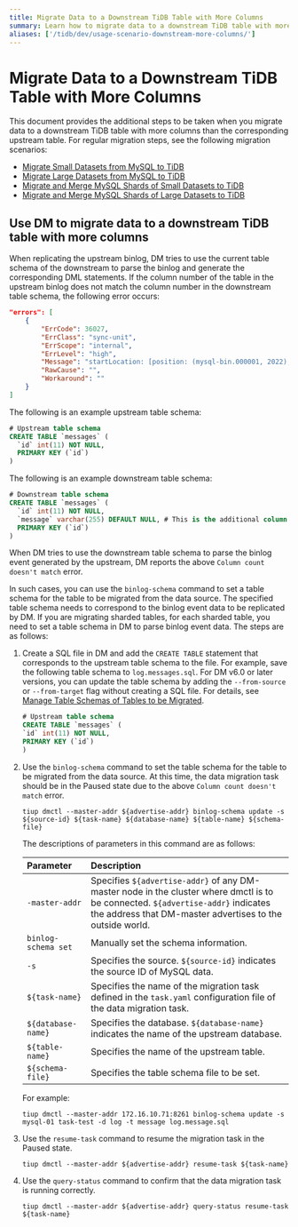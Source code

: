```yaml
---
title: Migrate Data to a Downstream TiDB Table with More Columns
summary: Learn how to migrate data to a downstream TiDB table with more columns than the corresponding upstream table.
aliases: ['/tidb/dev/usage-scenario-downstream-more-columns/']
---
```


# Migrate Data to a Downstream TiDB Table with More Columns

This document provides the additional steps to be taken when you migrate data to a downstream TiDB table with more columns than the corresponding upstream table. For regular migration steps, see the following migration scenarios:

- [Migrate Small Datasets from MySQL to TiDB](/migrate-small-mysql-to-tidb.md)
- [Migrate Large Datasets from MySQL to TiDB](/migrate-large-mysql-to-tidb.md)
- [Migrate and Merge MySQL Shards of Small Datasets to TiDB](/migrate-small-mysql-shards-to-tidb.md)
- [Migrate and Merge MySQL Shards of Large Datasets to TiDB](/migrate-large-mysql-shards-to-tidb.md)

## Use DM to migrate data to a downstream TiDB table with more columns

When replicating the upstream binlog, DM tries to use the current table schema of the downstream to parse the binlog and generate the corresponding DML statements. If the column number of the table in the upstream binlog does not match the column number in the downstream table schema, the following error occurs:

```json
"errors": [
    {
        "ErrCode": 36027,
        "ErrClass": "sync-unit",
        "ErrScope": "internal",
        "ErrLevel": "high",
        "Message": "startLocation: [position: (mysql-bin.000001, 2022), gtid-set:09bec856-ba95-11ea-850a-58f2b4af5188:1-9 ], endLocation: [ position: (mysql-bin.000001, 2022), gtid-set: 09bec856-ba95-11ea-850a-58f2b4af5188:1-9]: gen insert sqls failed, schema: log, table: messages: Column count doesn't match value count: 3 (columns) vs 2 (values)",
        "RawCause": "",
        "Workaround": ""
    }
]
```

The following is an example upstream table schema:

```sql
# Upstream table schema
CREATE TABLE `messages` (
  `id` int(11) NOT NULL,
  PRIMARY KEY (`id`)
)
```

The following is an example downstream table schema:

```sql
# Downstream table schema
CREATE TABLE `messages` (
  `id` int(11) NOT NULL,
  `message` varchar(255) DEFAULT NULL, # This is the additional column that only exists in the downstream table.
  PRIMARY KEY (`id`)
)
```

When DM tries to use the downstream table schema to parse the binlog event generated by the upstream, DM reports the above `Column count doesn't match` error.

In such cases, you can use the `binlog-schema` command to set a table schema for the table to be migrated from the data source. The specified table schema needs to correspond to the binlog event data to be replicated by DM. If you are migrating sharded tables, for each sharded table, you need to set a table schema in DM to parse binlog event data. The steps are as follows:

1. Create a SQL file in DM and add the `CREATE TABLE` statement that corresponds to the upstream table schema to the file. For example, save the following table schema to `log.messages.sql`. For DM v6.0 or later versions, you can update the table schema by adding the `--from-source` or `--from-target` flag without creating a SQL file. For details, see [Manage Table Schemas of Tables to be Migrated](/dm/dm-manage-schema.md).

    ```sql
    # Upstream table schema
    CREATE TABLE `messages` (
    `id` int(11) NOT NULL,
    PRIMARY KEY (`id`)
    )
    ```

2. Use the `binlog-schema` command to set the table schema for the table to be migrated from the data source. At this time, the data migration task should be in the Paused state due to the above `Column count doesn't match` error.

    
    ```
    tiup dmctl --master-addr ${advertise-addr} binlog-schema update -s ${source-id} ${task-name} ${database-name} ${table-name} ${schema-file}
    ```

    The descriptions of parameters in this command are as follows:

    |Parameter |Description|
    |:-- |:---|
    |`-master-addr` |Specifies `${advertise-addr}` of any DM-master node in the cluster where dmctl is to be connected. `${advertise-addr}` indicates the address that DM-master advertises to the outside world.|
    |`binlog-schema set`| Manually set the schema information.|
    |`-s` | Specifies the source. `${source-id}` indicates the source ID of MySQL data.|
    |`${task-name}`| Specifies the name of the migration task defined in the `task.yaml` configuration file of the data migration task.|
    |`${database-name}`| Specifies the database. `${database-name}` indicates the name of the upstream database. |
    |`${table-name}`| Specifies the name of the upstream table. |
    |`${schema-file}`| Specifies the table schema file to be set.|

    For example:

    
    ```
    tiup dmctl --master-addr 172.16.10.71:8261 binlog-schema update -s mysql-01 task-test -d log -t message log.message.sql
    ```

3. Use the `resume-task` command to resume the migration task in the Paused state.

    
    ```
    tiup dmctl --master-addr ${advertise-addr} resume-task ${task-name}
    ```

4. Use the `query-status` command to confirm that the data migration task is running correctly.

    
    ```
    tiup dmctl --master-addr ${advertise-addr} query-status resume-task ${task-name}
    ```
